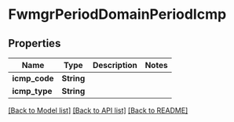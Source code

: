# FwmgrPeriodDomainPeriodIcmp

## Properties

Name | Type | Description | Notes
------------ | ------------- | ------------- | -------------
**icmp_code** | **String** |  |
**icmp_type** | **String** |  |

[[Back to Model list]](./README.md#documentation-for-models) [[Back to API list]](./README.md#documentation-for-api-endpoints) [[Back to README]](../README.md)
